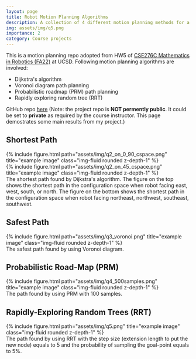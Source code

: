 ```yaml
---
layout: page
title: Robot Motion Planning Algorithms
description: A collection of 4 different motion planning methods for a differential drive on a 2D maze example.
img: assets/img/q5.png
importance: 2
category: Course projects
---
```

This is a motion planning repo adopted from HW5 of [CSE276C Mathematics in Robotics (FA22)](http://www.hichristensen.net/CSE276C-22/index.html) at UCSD. Following motion planning algorithms are involved:

* Dijkstra's algorithm
* Voronoi diagram path planning
* Probabilistic roadmap (PRM) path planning
* Rapidly exploring random tree (RRT)

GitHub repo [here](https://github.com/Joyyy821/motion-planning-zoo) (Note: the project repo is **NOT permently public**. It could be set to **private** as required by the course instructor. This page demostrates some main results from my project.)

## Shortest Path

<div class="row">
    <div class="col-sm mt-3 mt-md-0">
        {% include figure.html path="assets/img/q2_on_0_90_cspace.png" title="example image" class="img-fluid rounded z-depth-1" %}
    </div>
</div>
<div class="row">
    <div class="col-sm mt-3 mt-md-0">
        {% include figure.html path="assets/img/q2_on_45_cspace.png" title="example image" class="img-fluid rounded z-depth-1" %}
    </div>
</div>
<div class="caption">
    The shortest path found by Dijkstra's algorithm. The figure on the top shows the shortest path in the configuration space when robot facing east, west, south, or north. The figure on the bottom shows the shortest path in the configuration space when robot facing northeast, northwest, southeast, southwest.
</div>

## Safest Path

<div class="row justify-content-sm-center">
    <div class="col-sm mt-3 mt-md-0">
        {% include figure.html path="assets/img/q3_voronoi.png" title="example image" class="img-fluid rounded z-depth-1" %}
    </div>
</div>
<div class="caption">
    The safest path found by using Voronoi diagram.
</div>

## Probabilistic Road-Map (PRM)

<div class="row justify-content-sm-center">
    <div class="col-sm mt-3 mt-md-0">
        {% include figure.html path="assets/img/q4_500samples.png" title="example image" class="img-fluid rounded z-depth-1" %}
    </div>
</div>
<div class="caption">
    The path found by using PRM with 100 samples.
</div>

## Rapidly-Exploring Random Trees (RRT)

<div class="row justify-content-sm-center">
    <div class="col-sm mt-3 mt-md-0">
        {% include figure.html path="assets/img/q5.png" title="example image" class="img-fluid rounded z-depth-1" %}
    </div>
</div>
<div class="caption">
    The path found by using RRT with the step size (extension length to put the new node) equals to 5 and the probability of sampling the goal-point equals to 5%.
</div>
